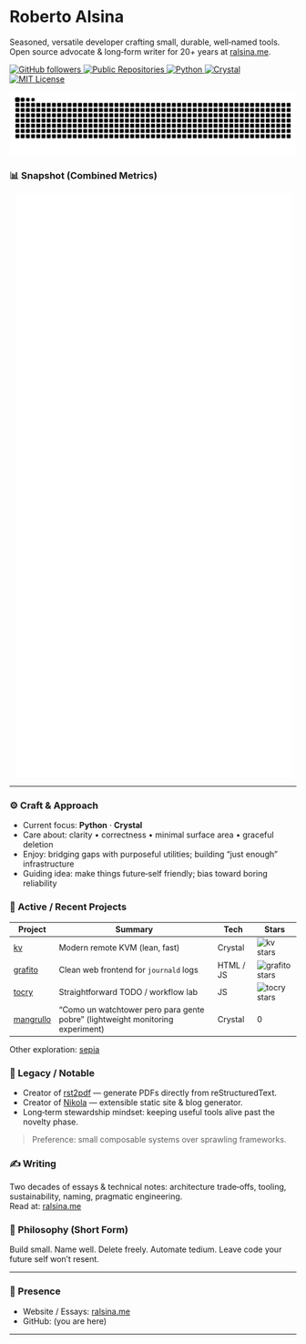 # Roberto Alsina

Seasoned, versatile developer crafting small, durable, well‑named tools.  
Open source advocate & long‑form writer for 20+ years at [ralsina.me](https://ralsina.me).

<!-- Dark theme badge ribbon -->
<p align="left">
  <a href="https://github.com/ralsina">
    <img src="https://img.shields.io/github/followers/ralsina?label=Followers&logo=github&style=flat&color=1f6feb&labelColor=0d1117" alt="GitHub followers" />
  </a>
  <a href="https://github.com/ralsina?tab=repositories&sort=stargazers">
    <img src="https://img.shields.io/badge/Public%20Repos-browse-1f6feb?style=flat&labelColor=0d1117" alt="Public Repositories" />
  </a>
  <a href="https://www.python.org/">
    <img src="https://img.shields.io/badge/Python-3776AB?logo=python&logoColor=white&style=flat&labelColor=0d1117" alt="Python" />
  </a>
  <a href="https://crystal-lang.org/">
    <img src="https://img.shields.io/badge/Crystal-000000?logo=crystal&logoColor=white&style=flat&labelColor=0d1117" alt="Crystal" />
  </a>
  <a href="https://opensource.org/license/mit/">
    <img src="https://img.shields.io/badge/License-MIT-2ea043?style=flat&labelColor=0d1117" alt="MIT License" />
  </a>
</p>

<!-- Animated contribution banner (light/dark aware once workflow + output branch exist) -->
<p align="center">
  <picture>
    <source media="(prefers-color-scheme: dark)" srcset="https://raw.githubusercontent.com/ralsina/ralsina/output/github-contribution-grid-snake-dark.svg">
    <source media="(prefers-color-scheme: light)" srcset="https://raw.githubusercontent.com/ralsina/ralsina/output/github-contribution-grid-snake.svg">
    <img alt="Animated contribution graph snake" src="https://raw.githubusercontent.com/ralsina/ralsina/output/github-contribution-grid-snake.svg">
  </picture>
</p>

### 📊 Snapshot (Combined Metrics)

<p align="center">
  <img src="./metrics.svg" alt="Combined GitHub metrics (lowlighter)" />
</p>

---

### ⚙️ Craft & Approach

- Current focus: **Python** · **Crystal**  
- Care about: clarity • correctness • minimal surface area • graceful deletion  
- Enjoy: bridging gaps with purposeful utilities; building “just enough” infrastructure  
- Guiding idea: make things future‑self friendly; bias toward boring reliability  

### 🚧 Active / Recent Projects

| Project | Summary | Tech | Stars |
|---------|---------|------|-------|
| [kv](https://github.com/ralsina/kv) | Modern remote KVM (lean, fast) | Crystal | ![kv stars](https://img.shields.io/github/stars/ralsina/kv?style=flat&label=&color=1f6feb) |
| [grafito](https://github.com/ralsina/grafito) | Clean web frontend for `journald` logs | HTML / JS | ![grafito stars](https://img.shields.io/github/stars/ralsina/grafito?style=flat&label=&color=1f6feb) |
| [tocry](https://github.com/ralsina/tocry) | Straightforward TODO / workflow lab | JS | ![tocry stars](https://img.shields.io/github/stars/ralsina/tocry?style=flat&label=&color=1f6feb) |
| [mangrullo](https://github.com/ralsina/mangrullo) | “Como un watchtower pero para gente pobre” (lightweight monitoring experiment) | Crystal | 0 |

Other exploration: [sepia](https://github.com/ralsina/sepia)

### 🧭 Legacy / Notable

- Creator of [rst2pdf](https://github.com/rst2pdf/rst2pdf) — generate PDFs directly from reStructuredText.
- Creator of [Nikola](https://github.com/getnikola/nikola) — extensible static site & blog generator.
- Long‑term stewardship mindset: keeping useful tools alive past the novelty phase.

> Preference: small composable systems over sprawling frameworks.

### ✍️ Writing

Two decades of essays & technical notes: architecture trade‑offs, tooling, sustainability, naming, pragmatic engineering.  
Read at: [ralsina.me](https://ralsina.me)

### 🧪 Philosophy (Short Form)

Build small. Name well. Delete freely. Automate tedium. Leave code your future self won’t resent.

---

### 🔗 Presence

- Website / Essays: [ralsina.me](https://ralsina.me)
- GitHub: (you are here)

---

<!-- Optional Extended Badges (uncomment if expanding)
<p>
  <a href="https://github.com/rst2pdf/rst2pdf"><img src="https://img.shields.io/github/stars/rst2pdf/rst2pdf?style=flat&label=rst2pdf&color=8957e5&labelColor=0d1117" /></a>
  <a href="https://github.com/getnikola/nikola"><img src="https://img.shields.io/github/stars/getnikola/nikola?style=flat&label=Nikola&color=8957e5&labelColor=0d1117" /></a>
</p>
-->

<!-- One-liner (reuse elsewhere):
Seasoned developer (Python & Crystal) building small durable tools; writing since early 2000s at ralsina.me.
-->

<!--
SETUP NOTES:
Snake: .github/workflows/snake.yml → outputs branch 'output' with snake SVGs.
Metrics: .github/workflows/metrics.yml → commits metrics.svg to main (requires METRICS_TOKEN secret if default token insufficient).
-->
